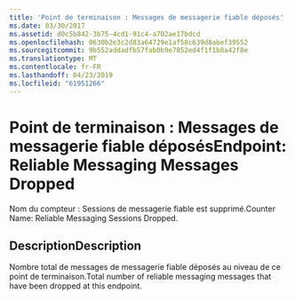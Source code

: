 ```yaml
---
title: 'Point de terminaison : Messages de messagerie fiable déposés'
ms.date: 03/30/2017
ms.assetid: d0c5b842-3b75-4cd1-91c4-a702ae17bdcd
ms.openlocfilehash: 0630b2e3c2d83a64729e1af58c639d8abef39552
ms.sourcegitcommit: 9b552addadfb57fab0b9e7852ed4f1f1b8a42f8e
ms.translationtype: MT
ms.contentlocale: fr-FR
ms.lasthandoff: 04/23/2019
ms.locfileid: "61951266"
---
```

# <a name="endpoint-reliable-messaging-messages-dropped"></a><span data-ttu-id="4b984-102">Point de terminaison : Messages de messagerie fiable déposés</span><span class="sxs-lookup"><span data-stu-id="4b984-102">Endpoint: Reliable Messaging Messages Dropped</span></span>
<span data-ttu-id="4b984-103">Nom du compteur : Sessions de messagerie fiable est supprimé.</span><span class="sxs-lookup"><span data-stu-id="4b984-103">Counter Name: Reliable Messaging Sessions Dropped.</span></span>  
  
## <a name="description"></a><span data-ttu-id="4b984-104">Description</span><span class="sxs-lookup"><span data-stu-id="4b984-104">Description</span></span>  
 <span data-ttu-id="4b984-105">Nombre total de messages de messagerie fiable déposés au niveau de ce point de terminaison.</span><span class="sxs-lookup"><span data-stu-id="4b984-105">Total number of reliable messaging messages that have been dropped at this endpoint.</span></span>

